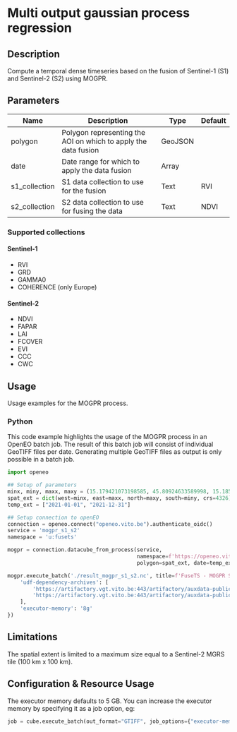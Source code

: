 # Multi output gaussian process regression

## Description

Compute a temporal dense timeseries based on the fusion of Sentinel-1 (S1) and Sentinel-2 (S2) using MOGPR. 

## Parameters
| Name | Description | Type | Default |
|---|---|---|---------|
| polygon | Polygon representing the AOI on which to apply the data fusion | GeoJSON |         | 
| date | Date range for which to apply the data fusion | Array |         |
| s1_collection | S1 data collection to use for the fusion | Text | RVI     |
| s2_collection | S2 data collection to use for fusing the data | Text | NDVI       | 

### Supported collections

#### Sentinel-1

* RVI
* GRD
* GAMMA0
* COHERENCE (only Europe)

#### Sentinel-2

* NDVI
* FAPAR
* LAI
* FCOVER
* EVI
* CCC
* CWC


## Usage

Usage examples for the MOGPR process.

### Python

This code example highlights the usage of the MOGPR process in an OpenEO batch job.
The result of this batch job will consist of individual GeoTIFF files per date.
Generating multiple GeoTIFF files as output is only possible in a batch job.

```python
import openeo

## Setup of parameters
minx, miny, maxx, maxy = (15.179421073198585, 45.80924633589998, 15.185336903822831, 45.81302555710934)
spat_ext = dict(west=minx, east=maxx, north=maxy, south=miny, crs=4326)
temp_ext = ["2021-01-01", "2021-12-31"]

## Setup connection to openEO
connection = openeo.connect("openeo.vito.be").authenticate_oidc()
service = 'mogpr_s1_s2'
namespace = 'u:fusets'

mogpr = connection.datacube_from_process(service,
                                         namespace=f'https://openeo.vito.be/openeo/1.1/processes/{namespace}/{service}',
                                         polygon=spat_ext, date=temp_ext)

mogpr.execute_batch('./result_mogpr_s1_s2.nc', title=f'FuseTS - MOGPR S1 S2', job_options={
    'udf-dependency-archives': [
        'https://artifactory.vgt.vito.be:443/artifactory/auxdata-public/ai4food/fusets_venv.zip#tmp/venv',
        'https://artifactory.vgt.vito.be:443/artifactory/auxdata-public/ai4food/fusets.zip#tmp/venv_static'
    ],
    'executor-memory': '8g'
})

```

## Limitations

The spatial extent is limited to a maximum size equal to a Sentinel-2 MGRS tile (100 km x 100 km).

## Configuration & Resource Usage
The executor memory defaults to 5 GB. You can increase the executor memory by specifying it as a job option, eg:

```python
job = cube.execute_batch(out_format="GTIFF", job_options={"executor-memory": "8g"})
```
